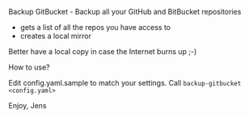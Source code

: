 Backup GitBucket - Backup all your GitHub and BitBucket repositories

- gets a list of all the repos you have access to
- creates a local mirror

Better have a local copy in case the Internet burns up ;-)

How to use?

Edit config.yaml.sample to match your settings.
Call `backup-gitbucket <config.yaml>`

Enjoy,
Jens

